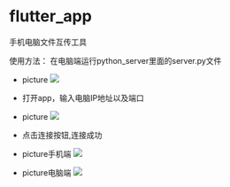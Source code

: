 # flutter_app

手机电脑文件互传工具

使用方法：
在电脑端运行python_server里面的server.py文件
- picture
![](https://img2020.cnblogs.com/blog/1011634/202004/1011634-20200424151837075-158388318.png)

- 打开app，输入电脑IP地址以及端口
- picture
![](https://img2020.cnblogs.com/blog/1011634/202004/1011634-20200424152427591-579242183.png)

- 点击连接按钮,连接成功
- picture手机端
![](https://img2020.cnblogs.com/blog/1011634/202004/1011634-20200424152518645-58381822.png)
- picture电脑端
![](https://img2020.cnblogs.com/blog/1011634/202004/1011634-20200424162655085-307048196.png)


